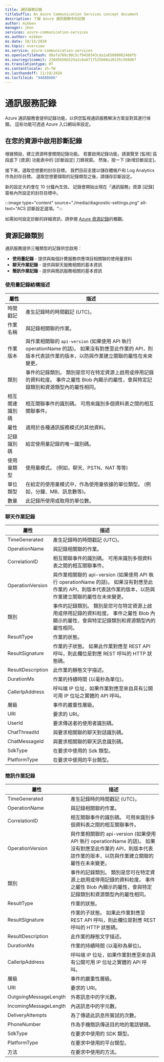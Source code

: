 ```yaml
---
title: 通訊服務記錄
titleSuffix: An Azure Communication Services concept document
description: 了解 Azure 通訊服務中的記錄
author: mikben
manager: jken
services: azure-communication-services
ms.author: mikben
ms.date: 10/15/2020
ms.topic: overview
ms.service: azure-communication-services
ms.openlocfilehash: d8afa769c90c5cf9450343cda1a65809062468fb
ms.sourcegitcommit: 230d5656b525a2c6a6717525b68a10135c568d67
ms.translationtype: HT
ms.contentlocale: zh-TW
ms.lasthandoff: 11/19/2020
ms.locfileid: "94888686"
---
```

# <a name="communication-services-logs"></a>通訊服務記錄

Azure 通訊服務會提供記錄功能，以供您監視通訊服務解決方案並對其進行偵錯。 這些功能可透過 Azure 入口網站來設定。

## <a name="enable-diagnostic-logs-in-your-resource"></a>在您的資源中啟用診斷記錄

根據預設，建立資源時會關閉記錄功能。 若要啟用記錄功能，請瀏覽至 [監視] 區段底下 [資源] 功能表中的 [診斷設定] 刀鋒視窗。 然後，按一下 [新增診斷設定]。

接下來，選取您想要的封存目標。 我們目前支援以儲存體帳戶和 Log Analytics 作為封存目標。 選取您想要擷取的記錄類型之後，請儲存診斷設定。
 
新的設定大約會在 10 分鐘內生效。 記錄會開始出現在「通訊服務」資源 [記錄] 窗格內所設定的封存目標中。

:::image type="content" source="./media/diagnostic-settings.png" alt-text="ACS 診斷設定選項。":::

如需如何設定診斷的詳細資訊，請參閱 [Azure 資源記錄](../../azure-monitor/platform/platform-logs-overview.md)的概觀。

## <a name="resource-log-categories"></a>資源記錄類別

通訊服務提供三種類型的記錄供您啟用：

* **使用量記錄** - 提供與每個計費服務供應項目相關聯的使用量資料
* **聊天作業記錄** - 提供與聊天服務相關的基本資訊
* **簡訊作業記錄** - 提供與簡訊服務相關的基本資訊

### <a name="usage-logs-schema"></a>使用量記錄結構描述

| 屬性 | 描述 |
| -------- | ---------------|
| 時間戳記 | 產生記錄時的時間戳記 (UTC)。 |
| 作業名稱 | 與記錄相關聯的作業。 |
| 作業版本 | 與作業相關聯的 `api-version` (如果使用 API 執行 operationName 的話)。 如果沒有對應至此作業的 API，則版本代表該作業的版本，以防與作業建立關聯的屬性在未來變更。 |
| 類別 | 事件的記錄類別。 類別是您可在特定資源上啟用或停用記錄的資料粒度。 事件之屬性 Blob 內顯示的屬性，會與特定記錄類別和資源類型內的屬性相同。 |
| 相互關連識別碼 | 相互關聯事件的識別碼。 可用來識別多個資料表之間的相互關聯事件。 |
| 屬性 | 適用於各種通訊服務模式的其他資料。 |
| 記錄識別碼 | 給定使用量記錄的唯一識別碼。 |
| 使用量類型 | 使用量模式。 (例如，聊天、PSTN、NAT 等等) |
| 單位類型 | 在給定的使用量模式中，作為使用量依據的單位類型。 (例如，分鐘、MB、訊息數等)。 |
| 數量 | 此記錄所使用或取用的單位數。 |

### <a name="chat-operational-logs"></a>聊天作業記錄

| 屬性 | 描述 |
| -------- | ---------------|
| TimeGenerated | 產生記錄時的時間戳記 (UTC)。 |
| OperationName | 與記錄相關聯的作業。 |
| CorrelationID | 相互關聯事件的識別碼。 可用來識別多個資料表之間的相互關聯事件。 |
| OperationVersion | 與作業相關聯的 api-version (如果使用 API 執行 operationName 的話)。 如果沒有對應至此作業的 API，則版本代表該作業的版本，以防與作業建立關聯的屬性在未來變更。 |
| 類別 | 事件的記錄類別。 類別是您可在特定資源上啟用或停用記錄的資料粒度。 事件之屬性 Blob 內顯示的屬性，會與特定記錄類別和資源類型內的屬性相同。 |
| ResultType | 作業的狀態。 |
| ResultSignature | 作業的子狀態。 如果此作業對應至 REST API 呼叫，則此欄位是對應 REST 呼叫的 HTTP 狀態碼。 |
| ResultDescription | 此作業的靜態文字描述。 |
| DurationMs | 作業的持續時間 (以毫秒為單位)。 |
| CallerIpAddress | 呼叫端 IP 位址，如果作業對應至來自具有公開可用 IP 位址之實體的 API 呼叫。 |
| 層級 | 事件的嚴重性層級。 |
| URI | 要求的 URI。 |
| UserId | 要求傳送者的使用者識別碼。 |
| ChatThreadId | 與要求相關聯的聊天對話識別碼。 |
| ChatMessageId | 與要求相關聯的聊天訊息識別碼。 |
| SdkType | 在要求中使用的 Sdk 類型。 |
| PlatformType | 在要求中使用的平台類型。 |

### <a name="sms-operational-logs"></a>簡訊作業記錄

| 屬性 | 描述 |
| -------- | ---------------|
| TimeGenerated | 產生記錄時的時間戳記 (UTC)。 |
| OperationName | 與記錄相關聯的作業。 |
| CorrelationID | 相互關聯事件的識別碼。 可用來識別多個資料表之間的相互關聯事件。 |
| OperationVersion | 與作業相關聯的 api-version (如果使用 API 執行 operationName 的話)。 如果沒有對應至此作業的 API，則版本代表該作業的版本，以防與作業建立關聯的屬性在未來變更。 |
| 類別 | 事件的記錄類別。 類別是您可在特定資源上啟用或停用記錄的資料粒度。 事件之屬性 Blob 內顯示的屬性，會與特定記錄類別和資源類型內的屬性相同。 |
| ResultType | 作業的狀態。 |
| ResultSignature | 作業的子狀態。 如果此作業對應至 REST API 呼叫，則此欄位是對應 REST 呼叫的 HTTP 狀態碼。 |
| ResultDescription | 此作業的靜態文字描述。 |
| DurationMs | 作業的持續時間 (以毫秒為單位)。 |
| CallerIpAddress | 呼叫端 IP 位址，如果作業對應至來自具有公開可用 IP 位址之實體的 API 呼叫。 |
| 層級 | 事件的嚴重性層級。 |
| URI | 要求的 URI。 |
| OutgoingMessageLength | 外寄訊息中的字元數。 |
| IncomingMessageLength | 內送訊息中的字元數。 |
| DeliveryAttempts | 為了傳遞此訊息所嘗試的次數。 |
| PhoneNumber | 作為手機簡訊傳送目的地的電話號碼。 |
| SdkType | 在要求中使用的 SDK 類型。 |
| PlatformType | 在要求中使用的平台類型。 |
| 方法 | 在要求中使用的方法。 |